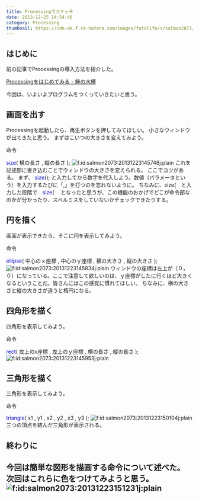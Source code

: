 ```yaml
---
title: Processingでスケッチ
date: 2013-12-25 14:54:46
category: Processing
thumbnail: https://cdn-ak.f.st-hatena.com/images/fotolife/s/salmon2073/20131223/20131223145748.jpg
---
```


## はじめに
前の記事でProcessingの導入方法を紹介した。

<a href="https://salmon2073.hatenablog.com/entry/2013/12/23/124337">Processingをはじめてみる - 鮭の水槽</a>

今回は、いよいよプログラムをつくっていきたいと思う。
 
## 画面を出す
Processingを起動したら、再生ボタンを押してみてほしい。
小さなウィンドウが出てきたと思う。
まずはこいつの大きさを変えてみよう。

命令

<span style="color: #0000cc;">size<span style="color: #000000;">( </span></span>横の長さ <span style="color: #000000;">, </span>縦の長さ <span style="color: #000000;">);</span>
<span><img class="hatena-fotolife" title="f:id:salmon2073:20131223145748j:plain" src="https://cdn-ak.f.st-hatena.com/images/fotolife/s/salmon2073/20131223/20131223145748.jpg" alt="f:id:salmon2073:20131223145748j:plain" /></span>
これを記述部に書き込むことでウィンドウの大きさを変えられる。
ここでコツがある。
まず、
<span style="color: #0000cc;">size</span>();
と入力してから数字を代入しよう。数値（パラメータという）を入力するたびに「,」を打つのを忘れないように。
ちなみに、size(　と入力した段階で　<span style="color: #0000cc;">size</span>( 　となったと思うが、この機能のおかげでどこが命令部なのかが分かったり、スペルミスをしていないかチェックできたりする。
 
## 円を描く
画面が表示できたら、そこに円を表示してみよう。

命令

<span style="color: #0000cc;">ellipse</span>( 中心のｘ座標 , 中心のｙ座標 , 横の大きさ , 縦の大きさ );
<span><img class="hatena-fotolife" title="f:id:salmon2073:20131223145834j:plain" src="https://cdn-ak.f.st-hatena.com/images/fotolife/s/salmon2073/20131223/20131223145834.jpg" alt="f:id:salmon2073:20131223145834j:plain" /></span>
ウィンドウの座標は左上が（０，０）になっている。ここで注意して欲しいのは、ｙ座標がしたに行くほど大きくなるということだ。皆さんにはこの感覚に慣れてほしい。
ちなみに、横の大きさと縦の大きさが違うと楕円になる。
 
## 四角形を描く
四角形を表示してみよう。

命令

<span style="color: #0000cc;">rect</span>( 左上のx座標 , 左上のｙ座標 , 横の長さ , 縦の長さ );
<span><img class="hatena-fotolife" title="f:id:salmon2073:20131223145953j:plain" src="https://cdn-ak.f.st-hatena.com/images/fotolife/s/salmon2073/20131223/20131223145953.jpg" alt="f:id:salmon2073:20131223145953j:plain" /></span>
 
## 三角形を描く
三角形を表示してみよう。

命令

<span style="color: #0000cc;">triangle</span>( x1 , y1 , x2 , y2 , x3 , y3 );
<span><img class="hatena-fotolife" title="f:id:salmon2073:20131223150104j:plain" src="https://cdn-ak.f.st-hatena.com/images/fotolife/s/salmon2073/20131223/20131223150104.jpg" alt="f:id:salmon2073:20131223150104j:plain" /></span>
三つの頂点を結んだ三角形が表示される。
 
## 終わりに
今回は簡単な図形を描画する命令について述べた。
次回はこれらに色をつけてみようと思う。
<span><img class="hatena-fotolife" title="f:id:salmon2073:20131223151231j:plain" src="https://cdn-ak.f.st-hatena.com/images/fotolife/s/salmon2073/20131223/20131223151231.jpg" alt="f:id:salmon2073:20131223151231j:plain" /></span>
 
 
---
